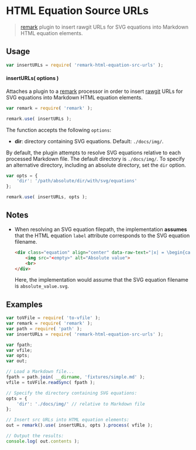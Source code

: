 HTML Equation Source URLs
===

> [remark][remark] plugin to insert rawgit URLs for SVG equations into Markdown HTML equation elements.


<!-- <usage> -->

## Usage

``` javascript
var insertURLs = require( 'remark-html-equation-src-urls' );
```

#### insertURLs( options )

Attaches a plugin to a [remark][remark] processor in order to insert [rawgit][rawgit] URLs for SVG equations into Markdown HTML equation elements.

``` javascript
var remark = require( 'remark' );

remark.use( insertURLs );
```

The function accepts the following `options`:

* __dir__: directory containing SVG equations. Default: `./docs/img/`.

By default, the plugin attempts to resolve SVG equations relative to each processed Markdown file. The default directory is `./docs/img/`. To specify an alternative directory, including an absolute directory, set the `dir` option.

``` javascript
var opts = {
    'dir': '/path/absolute/dir/with/svg/equations'
};

remark.use( insertURLs, opts );
```

<!-- </usage> -->


<!-- <notes> -->

## Notes

* When resolving an SVG equation filepath, the implementation __assumes__ that the HTML equation `label` attribute corresponds to the SVG equation filename.

  ``` html
  <div class="equation" align="center" data-raw-text="|x| = \begin{cases} x &amp; \textrm{if}\ x \geq 0 \\ -x &amp; \textrm{if}\ x < 0\end{cases}" data-equation="eq:absolute_value">
      <img src="<empty>" alt="Absolute value">
      <br>
  </div>
  ```

  Here, the implementation would assume that the SVG equation filename is `absolute_value.svg`.

<!-- </notes> -->


<!-- <examples> -->

## Examples

``` javascript
var toVFile = require( 'to-vfile' );
var remark = require( 'remark' );
var path = require( 'path' );
var insertURLs = require( 'remark-html-equation-src-urls' );

var fpath;
var vfile;
var opts;
var out;

// Load a Markdown file...
fpath = path.join( __dirname, 'fixtures/simple.md' );
vfile = toVFile.readSync( fpath );

// Specify the directory containing SVG equations:
opts = {
    'dir': './docs/img/' // relative to Markdown file
};

// Insert src URLs into HTML equation elements:
out = remark().use( insertURLs, opts ).process( vfile );

// Output the results:
console.log( out.contents );
```

<!-- </examples> -->


<!-- <links> -->

[remark]: https://github.com/wooorm/remark
[rawgit]: https://rawgit.com/

<!-- </links> -->
